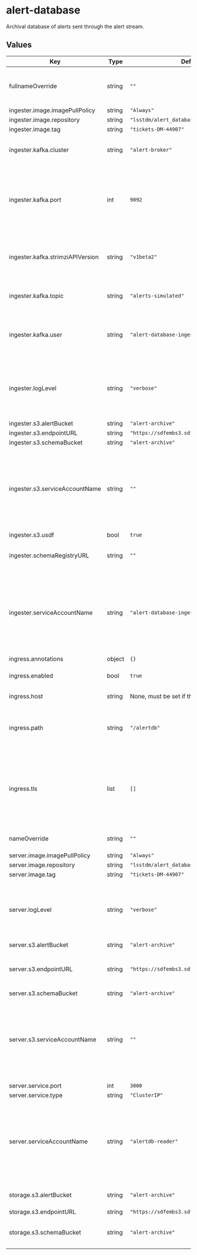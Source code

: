 # alert-database

Archival database of alerts sent through the alert stream.

## Values

| Key | Type | Default | Description |
|-----|------|---------|-------------|
| fullnameOverride | string | `""` | Override the full name for resources (includes the release name) |
| ingester.image.imagePullPolicy | string | `"Always"` |  |
| ingester.image.repository | string | `"lsstdm/alert_database_ingester"` |  |
| ingester.image.tag | string | `"tickets-DM-44907"` |  |
| ingester.kafka.cluster | string | `"alert-broker"` | Name of a Strimzi Kafka cluster to connect to. |
| ingester.kafka.port | int | `9092` | Port to connect to on the Strimzi Kafka cluster. It should be an internal listener that expects SCRAM SHA-512 auth. |
| ingester.kafka.strimziAPIVersion | string | `"v1beta2"` | API version of the Strimzi installation's custom resource definitions |
| ingester.kafka.topic | string | `"alerts-simulated"` | Name of the topic which will holds alert data. |
| ingester.kafka.user | string | `"alert-database-ingester"` | The username of the Kafka user identity used to connect to the broker. |
| ingester.logLevel | string | `"verbose"` | set the log level of the application. can be 'info', or 'debug', or anything else to suppress logging. |
| ingester.s3.alertBucket | string | `"alert-archive"` |  |
| ingester.s3.endpointURL | string | `"https://sdfembs3.sdf.slac.stanford.edu/"` |  |
| ingester.s3.schemaBucket | string | `"alert-archive"` |  |
| ingester.s3.serviceAccountName | string | `""` | Name of a service account which has credentials granting access to the alert database's backing storage buckets. |
| ingester.s3.usdf | bool | `true` |  |
| ingester.schemaRegistryURL | string | `""` | URL of a schema registry instance |
| ingester.serviceAccountName | string | `"alert-database-ingester"` | The name of the Kubernetes ServiceAccount (*not* the Google Cloud IAM service account!) which is used by the alert database ingester. |
| ingress.annotations | object | `{}` |  |
| ingress.enabled | bool | `true` | Whether to create an ingress |
| ingress.host | string | None, must be set if the ingress is enabled | Hostname for the ingress |
| ingress.path | string | `"/alertdb"` | Subpath to host the alert database application under the ingress |
| ingress.tls | list | `[]` | Configures TLS for the ingress if needed. If multiple ingresses share the same hostname, only one of them needs a TLS configuration. |
| nameOverride | string | `""` | Override the base name for resources |
| server.image.imagePullPolicy | string | `"Always"` |  |
| server.image.repository | string | `"lsstdm/alert_database_server"` |  |
| server.image.tag | string | `"tickets-DM-44907"` |  |
| server.logLevel | string | `"verbose"` | set the log level of the application. can be 'info', or 'debug', or anything else to suppress logging. |
| server.s3.alertBucket | string | `"alert-archive"` |  |
| server.s3.endpointURL | string | `"https://sdfembs3.sdf.slac.stanford.edu/"` | Project ID which has the above GCP IAM service account |
| server.s3.schemaBucket | string | `"alert-archive"` |  |
| server.s3.serviceAccountName | string | `""` | Name of a service account which has credentials granting access to the alert database's backing storage buckets. |
| server.service.port | int | `3000` |  |
| server.service.type | string | `"ClusterIP"` |  |
| server.serviceAccountName | string | `"alertdb-reader"` | The name of the Kubernetes ServiceAccount (*not* the Google Cloud IAM service account!) which is used by the alert database server. |
| storage.s3.alertBucket | string | `"alert-archive"` | Name of a s3 storage bucket with alert data |
| storage.s3.endpointURL | string | `"https://sdfembs3.sdf.slac.stanford.edu/"` |  |
| storage.s3.schemaBucket | string | `"alert-archive"` | Name of a s3 storage bucket with schema data |
